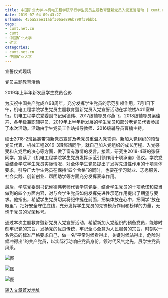 ```yaml
---
title: 中国矿业大学->机电工程学院举行学生党员主题教育暨新党员入党宣誓活动 | cumt.net.cn
date: 2019-07-04 09:43:27
urlname: 45ba52ee11abf306ae896b790f39bbb1
tags: 
- cumt.net.cn
- cumt
- 中国矿业大学
- 矿大
categories:
- cumt.net.cn
- 中国矿业大学
---
```



宣誓仪式现场

党员主题教育活动

2019年上半年新发展学生党员合影

为庆祝中国共产党成立98周年，充分发挥学生党员的示范引领作用，7月1日下午，机电工程学院学生党员主题教育暨新党员入党宣誓活动在学院楼A411室举行。机电工程学院党委副书记侯德伟、2017级辅导员邓燕飞、2018级辅导员梁佳卉、各年级兼职辅导员、2019年上半年新发展的学生党员和部分老党员代表参加了本次活动。活动由学生党员工作站指导教师、2016级辅导员曹楠主持。

硕士2018-2班吕鑫带领新党员宣誓及老党员重温入党誓词。新加入党组织的预备党员代表、机械工程2016-3班郝靖同学，就自己加入党组织的成长历程、入党感受和入党后的决心等方面，做了富有激情的发言。接着，研究生2018-4班的张征同学，宣读了《机电工程学院学生党员发挥示范引领作用十项承诺》倡议。学院党委结合学院学生党员实际情况，对全体学生党员提出了发挥先进性作用的十项具体要求，引导广大学生党员在保持“四个合格”的同时，也要在学习就业、志愿服务、社会实践、创新创业、帮困助学等方面充分发挥表率作用。

最后，学院党委副书记侯德伟老师代表学院党委，结合学生党员的十项承诺和应当做到的四个方面内容，对与会学生党员如何发挥先进性示范作用提出了期望与要求。他指出，希望学生党员切实将纪律挺在前面，把集体放在心中，把同学“放在眼里”，把好安全守住底线，充分发挥学生党员的先锋模范作用和榜样的力量，无愧于党员的光荣称号。

通过本次主题教育暨新党员入党宣誓活动，希望新加入党组织的预备党员，能够时刻牢记党的宗旨，发扬党的优良传统，牢记全心全意为人民服务的宗旨，时刻以一名党员的标准严格要求自己，做一名“平常时候看得出，关键时候站得出，危险时候冲得出”的共产党员，以实际行动响应党员身份，领时代风气之先，展学生党员风采。



![图](http://xwzx.cumt.edu.cn/_upload/article/images/30/18/5b7bb81146cb974ff11b2834b5f7/0d7644be-2a75-4b42-9edc-05a805b36316.jpg)

![图](http://xwzx.cumt.edu.cn/_upload/article/images/30/18/5b7bb81146cb974ff11b2834b5f7/275de8af-adc2-4e46-a86d-6a37100ec903.jpg)

![图](http://xwzx.cumt.edu.cn/_upload/article/images/30/18/5b7bb81146cb974ff11b2834b5f7/a2d9ecfa-6ea3-43d6-b611-3d1beeddead5.jpg)

[转入文章首发地址](http://xwzx.cumt.edu.cn/1c/c7/c523a531655/page.htm)
